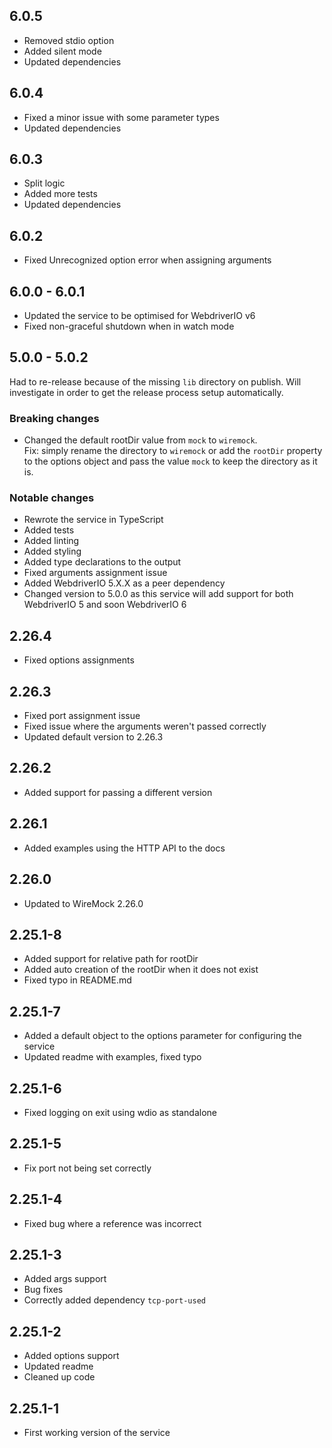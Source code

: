 ## 6.0.5

- Removed stdio option
- Added silent mode
- Updated dependencies

## 6.0.4

- Fixed a minor issue with some parameter types
- Updated dependencies

## 6.0.3

- Split logic
- Added more tests
- Updated dependencies

## 6.0.2

- Fixed Unrecognized option error when assigning arguments

## 6.0.0 - 6.0.1

- Updated the service to be optimised for WebdriverIO v6
- Fixed non-graceful shutdown when in watch mode

## 5.0.0 - 5.0.2

Had to re-release because of the missing `lib` directory on publish. Will investigate in order to get the release process setup automatically.

### Breaking changes

- Changed the default rootDir value from `mock` to `wiremock`.\
Fix: simply rename the directory to `wiremock` or add the `rootDir` property to the options object and pass the value `mock` to keep the directory as it is.

### Notable changes

- Rewrote the service in TypeScript
- Added tests
- Added linting
- Added styling
- Added type declarations to the output
- Fixed arguments assignment issue
- Added WebdriverIO 5.X.X as a peer dependency
- Changed version to 5.0.0 as this service will add support for both WebdriverIO 5 and soon WebdriverIO 6

## 2.26.4

- Fixed options assignments

## 2.26.3

- Fixed port assignment issue
- Fixed issue where the arguments weren't passed correctly
- Updated default version to 2.26.3

## 2.26.2

- Added support for passing a different version

## 2.26.1

- Added examples using the HTTP API to the docs

## 2.26.0

- Updated to WireMock 2.26.0

## 2.25.1-8

- Added support for relative path for rootDir
- Added auto creation of the rootDir when it does not exist
- Fixed typo in README.md

## 2.25.1-7

- Added a default object to the options parameter for configuring the service
- Updated readme with examples, fixed typo

## 2.25.1-6

- Fixed logging on exit using wdio as standalone

## 2.25.1-5

- Fix port not being set correctly

## 2.25.1-4

- Fixed bug where a reference was incorrect

## 2.25.1-3

- Added args support
- Bug fixes
- Correctly added dependency `tcp-port-used`

## 2.25.1-2

- Added options support
- Updated readme
- Cleaned up code

## 2.25.1-1

- First working version of the service
